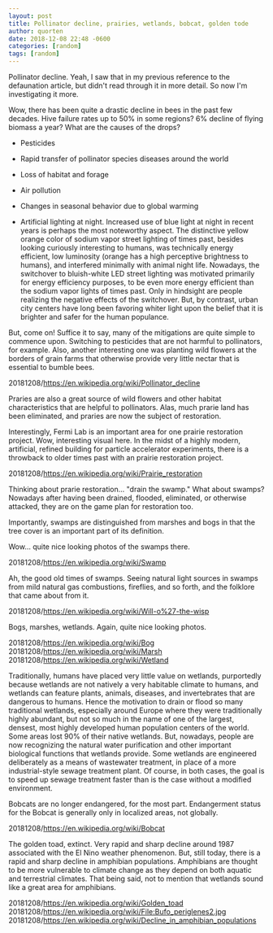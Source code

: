 ```yaml
---
layout: post
title: Pollinator decline, prairies, wetlands, bobcat, golden tode
author: quorten
date: 2018-12-08 22:48 -0600
categories: [random]
tags: [random]
---
```


Pollinator decline.  Yeah, I saw that in my previous reference to the
defaunation article, but didn't read through it in more detail.  So
now I'm investigating it more.

Wow, there has been quite a drastic decline in bees in the past few
decades.  Hive failure rates up to 50% in some regions?  6% decline of
flying biomass a year?  What are the causes of the drops?

* Pesticides

* Rapid transfer of pollinator species diseases around the world

* Loss of habitat and forage

* Air pollution

* Changes in seasonal behavior due to global warming

* Artificial lighting at night.  Increased use of blue light at night
  in recent years is perhaps the most noteworthy aspect.  The
  distinctive yellow orange color of sodium vapor street lighting of
  times past, besides looking curiously interesting to humans, was
  technically energy efficient, low luminosity (orange has a high
  perceptive brightness to humans), and interfered minimally with
  animal night life.  Nowadays, the switchover to bluish-white LED
  street lighting was motivated primarily for energy efficiency
  purposes, to be even more energy efficient than the sodium vapor
  lights of times past.  Only in hindsight are people realizing the
  negative effects of the switchover.  But, by contrast, urban city
  centers have long been favoring whiter light upon the belief that it
  is brighter and safer for the human populance.

But, come on!  Suffice it to say, many of the mitigations are quite
simple to commence upon.  Switching to pesticides that are not harmful
to pollinators, for example.  Also, another interesting one was
planting wild flowers at the borders of grain farms that otherwise
provide very little nectar that is essential to bumble bees.

20181208/https://en.wikipedia.org/wiki/Pollinator_decline

Praries are also a great source of wild flowers and other habitat
characteristics that are helpful to pollinators.  Alas, much prarie
land has been eliminated, and praries are now the subject of
restoration.

Interestingly, Fermi Lab is an important area for one prairie
restoration project.  Wow, interesting visual here.  In the midst of a
highly modern, artificial, refined building for particle accelerator
experiments, there is a throwback to older times past with an prairie
restoration project.

20181208/https://en.wikipedia.org/wiki/Prairie_restoration

Thinking about prarie restoration... "drain the swamp."  What about
swamps?  Nowadays after having been drained, flooded, eliminated, or
otherwise attacked, they are on the game plan for restoration too.

Importantly, swamps are distinguished from marshes and bogs in that
the tree cover is an important part of its definition.

Wow... quite nice looking photos of the swamps there.

20181208/https://en.wikipedia.org/wiki/Swamp

Ah, the good old times of swamps.  Seeing natural light sources in
swamps from mild natural gas combustions, fireflies, and so forth, and
the folklore that came about from it.

20181208/https://en.wikipedia.org/wiki/Will-o%27-the-wisp

Bogs, marshes, wetlands.  Again, quite nice looking photos.

20181208/https://en.wikipedia.org/wiki/Bog  
20181208/https://en.wikipedia.org/wiki/Marsh  
20181208/https://en.wikipedia.org/wiki/Wetland

Traditionally, humans have placed very little value on wetlands,
purportedly because wetlands are not natively a very habitable climate
to humans, and wetlands can feature plants, animals, diseases, and
invertebrates that are dangerous to humans.  Hence the motivation to
drain or flood so many traditional wetlands, especially around Europe
where they were traditionally highly abundant, but not so much in the
name of one of the largest, densest, most highly developed human
population centers of the world.  Some areas lost 90% of their native
wetlands.  But, nowadays, people are now recognizing the natural water
purification and other important biological functions that wetlands
provide.  Some wetlands are engineered deliberately as a means of
wastewater treatment, in place of a more industrial-style sewage
treatment plant.  Of course, in both cases, the goal is to speed up
sewage treatment faster than is the case without a modified
environment.

Bobcats are no longer endangered, for the most part.  Endangerment
status for the Bobcat is generally only in localized areas, not
globally.

20181208/https://en.wikipedia.org/wiki/Bobcat

The golden toad, extinct.  Very rapid and sharp decline around 1987
associated with the El Nino weather phenomenon.  But, still today,
there is a rapid and sharp decline in amphibian populations.
Amphibians are thought to be more vulnerable to climate change as they
depend on both aquatic and terrestrial climates.  That being said, not
to mention that wetlands sound like a great area for amphibians.

20181208/https://en.wikipedia.org/wiki/Golden_toad  
20181208/https://en.wikipedia.org/wiki/File:Bufo_periglenes2.jpg  
20181208/https://en.wikipedia.org/wiki/Decline_in_amphibian_populations
